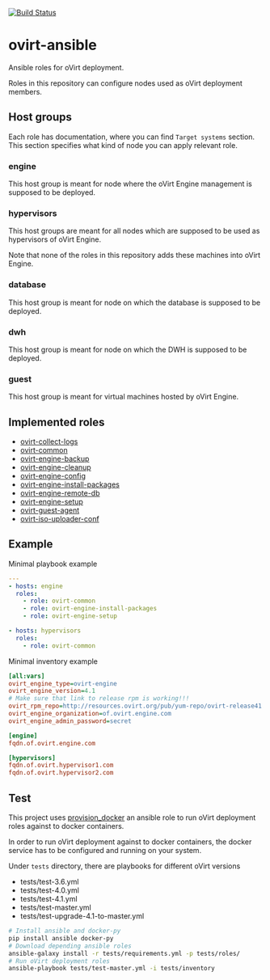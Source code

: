 [![Build Status][travisimg]][travis]

# ovirt-ansible

Ansible roles for oVirt deployment.

Roles in this repository can configure nodes used as oVirt deployment members.

## Host groups

Each role has documentation, where you can find ``Target systems`` section.
This section specifies what kind of node you can apply relevant role.

### engine

This host group is meant for node where the oVirt Engine management is supposed
to be deployed.

### hypervisors

This host groups are meant for all nodes which are supposed to be used as
hypervisors of oVirt Engine.

Note that none of the roles in this repository adds these machines into
oVirt Engine.

### database

This host group is meant for node on which the database is supposed to be
deployed.

### dwh

This host group is meant for node on which the DWH is supposed to be deployed.

### guest

This host group is meant for virtual machines hosted by oVirt Engine.

## Implemented roles

* [ovirt-collect-logs]
* [ovirt-common]
* [ovirt-engine-backup]
* [ovirt-engine-cleanup]
* [ovirt-engine-config]
* [ovirt-engine-install-packages]
* [ovirt-engine-remote-db]
* [ovirt-engine-setup]
* [ovirt-guest-agent]
* [ovirt-iso-uploader-conf]

## Example

Minimal playbook example

```yaml
---
- hosts: engine
  roles:
    - role: ovirt-common
    - role: ovirt-engine-install-packages
    - role: ovirt-engine-setup

- hosts: hypervisors
  roles:
    - role: ovirt-common
```

Minimal inventory example

```ini
[all:vars]
ovirt_engine_type=ovirt-engine
ovirt_engine_version=4.1
# Make sure that link to release rpm is working!!!
ovirt_rpm_repo=http://resources.ovirt.org/pub/yum-repo/ovirt-release41.rpm
ovirt_engine_organization=of.ovirt.engine.com
ovirt_engine_admin_password=secret

[engine]
fqdn.of.ovirt.engine.com

[hypervisors]
fqdn.of.ovirt.hypervisor1.com
fqdn.of.ovirt.hypervisor2.com
```

## Test

This project uses [provision_docker] an ansible role to run oVirt deployment
roles against to docker containers.

In order to run oVirt deployment against to docker containers, the docker
service has to be configured and running on your system.

Under ``tests`` directory, there are playbooks for different oVirt versions

* tests/test-3.6.yml
* tests/test-4.0.yml
* tests/test-4.1.yml
* tests/test-master.yml
* tests/test-upgrade-4.1-to-master.yml

```sh
# Install ansible and docker-py
pip install ansible docker-py
# Download depending ansible roles
ansible-galaxy install -r tests/requirements.yml -p tests/roles/
# Run oVirt deployment roles
ansible-playbook tests/test-master.yml -i tests/inventory
```

[travisimg]: https://travis-ci.org/rhevm-qe-automation/ovirt-ansible.svg?branch=master
[travis]: https://travis-ci.org/rhevm-qe-automation/ovirt-ansible
[ovirt-collect-logs]: https://github.com/rhevm-qe-automation/ovirt-ansible/blob/master/roles/ovirt-collect-logs/README.md
[ovirt-common]: https://github.com/rhevm-qe-automation/ovirt-ansible/blob/master/roles/ovirt-common/README.md
[ovirt-engine-backup]: https://github.com/rhevm-qe-automation/ovirt-ansible/blob/master/roles/ovirt-engine-backup/README.md
[ovirt-engine-cleanup]: https://github.com/rhevm-qe-automation/ovirt-ansible/blob/master/roles/ovirt-engine-cleanup/README.md
[ovirt-engine-config]: https://github.com/rhevm-qe-automation/ovirt-ansible/blob/master/roles/ovirt-engine-config/README.md
[ovirt-engine-install-packages]: https://github.com/rhevm-qe-automation/ovirt-ansible/blob/master/roles/ovirt-engine-install-packages/README.md
[ovirt-engine-remote-db]: https://github.com/rhevm-qe-automation/ovirt-ansible/blob/master/roles/ovirt-engine-remote-db/README.md
[ovirt-engine-setup]: https://github.com/rhevm-qe-automation/ovirt-ansible/blob/master/roles/ovirt-engine-setup/README.md
[ovirt-guest-agent]: https://github.com/rhevm-qe-automation/ovirt-ansible/blob/master/roles/ovirt-guest-agent/README.md
[provision_docker]: https://github.com/chrismeyersfsu/provision_docker/
[ovirt-iso-uploader-conf]: https://github.com/rhevm-qe-automation/ovirt-ansible/blob/master/roles/ovirt-iso-uploader-conf/README.md

